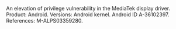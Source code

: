 An elevation of privilege vulnerability in the MediaTek display driver. Product: Android. Versions: Android kernel. Android ID A-36102397. References: M-ALPS03359280.